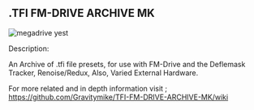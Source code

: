 .TFI FM-DRIVE ARCHIVE MK
-------------------------

![megadrive yest](https://user-images.githubusercontent.com/69438403/185092387-c8ff5ac0-0e8b-461c-b79d-7dd52317f74c.gif)


Description:

An Archive of .tfi file presets, for use with FM-Drive and the Deflemask Tracker, Renoise/Redux, Also, Varied External Hardware.

For more related and in depth information visit ; https://github.com/Gravitymike/TFI-FM-DRIVE-ARCHIVE-MK/wiki
